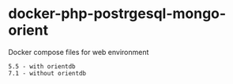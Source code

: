 # docker-php-postrgesql-mongo-orient
Docker compose files for web environment

    5.5 - with orientdb
    7.1 - without orientdb

